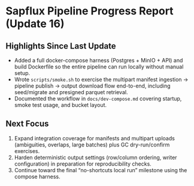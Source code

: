 # Sapflux Pipeline Progress Report (Update 16)

## Highlights Since Last Update
- Added a full docker-compose harness (Postgres + MinIO + API) and build Dockerfile so the entire pipeline can run locally without manual setup.
- Wrote `scripts/smoke.sh` to exercise the multipart manifest ingestion → pipeline publish → output download flow end-to-end, including seed/migrate and presigned parquet retrieval.
- Documented the workflow in `docs/dev-compose.md` covering startup, smoke test usage, and bucket layout.

## Next Focus
1. Expand integration coverage for manifests and multipart uploads (ambiguities, overlaps, large batches) plus GC dry-run/confirm exercises.
2. Harden deterministic output settings (row/column ordering, writer configuration) in preparation for reproducibility checks.
3. Continue toward the final “no-shortcuts local run” milestone using the compose harness.
